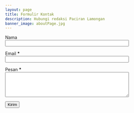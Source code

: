 ```yaml
---
layout: page
title: Formulir Kontak
description: Hubungi redaksi Paciran Lamongan
banner_image: aboutPage.jpg
---
```



<script>
var blogId = '209812151361031342';
var contactFormMessageSendingMsg ='Mengirim...';
var contactFormMessageSentMsg = 'Pesan sudah dikirim. Semoga Anda bahagia.';
var contactFormMessageNotSentMsg = 'Pesan tidak dapat dikirim. Coba lagi nanti.';
var contactFormEmptyMessageMsg = 'Bidang pesan harus diisi.';
var contactFormInvalidEmailMsg = 'Alamat email harus valid.'

var widgetLoaded=false;
function sendEmailMsg() {
if(widgetLoaded== false) {
_WidgetManager._RegisterWidget('_ContactFormView', new _WidgetInfo('ContactForm1', 'sidebar', null, document.getElementById('ContactForm1'), {'contactFormMessageSendingMsg': contactFormMessageSendingMsg , 'contactFormMessageSentMsg': contactFormMessageSentMsg , 'contactFormMessageNotSentMsg': contactFormMessageNotSentMsg , 'contactFormInvalidEmailMsg': contactFormInvalidEmailMsg , 'contactFormEmptyMessageMsg': contactFormEmptyMessageMsg , 'title': 'Contact Form', 'blogId': blogId, 'contactFormNameMsg': 'Name', 'contactFormEmailMsg': 'Email', 'contactFormMessageMsg': 'Message', 'contactFormSendMsg': 'Send', 'submitUrl': 'https://www.blogger.com/contact-form.do'}, 'displayModeFull'));
widgetLoaded=true;
document.getElementById('ContactForm1_contact-form-submit').click();
}
return true;
}
</script>
<div class="Form">
<form name="contact-form">
<p></p>
Nama
<br />
<input class="contact-form-name" style="max-width: 400px; width: 100%;" id="ContactForm1_contact-form-name" name="name" size="30" type="text" value="" />
<p></p>
Email
<span style="font-weight: bolder;">*</span><br />
<input class="contact-form-email"style="max-width: 400px; width: 100%;" id="ContactForm1_contact-form-email" name="email" size="30" type="text" value="" />
<p></p>
Pesan
<span style='font-weight: bolder;'>*</span>
<br />
<textarea class="contact-form-email-message" style="max-width: 400px; width: 100%;" id="ContactForm1_contact-form-email-message" name="email-message" rows="5"></textarea>
<p></p>
<input class="contact-form-button contact-form-button-submit" id="ContactForm1_contact-form-submit" onclick="sendEmailMsg()" type="button" value="Kirim" />
<p></p>
<div style="max-width: 400px; text-align: center; width: 100%;">
<p class="contact-form-error-message" id="ContactForm1_contact-form-error-message"></p>
<p class="contact-form-success-message" id="ContactForm1_contact-form-success-message"></p>
</div>
</form>
</div>
